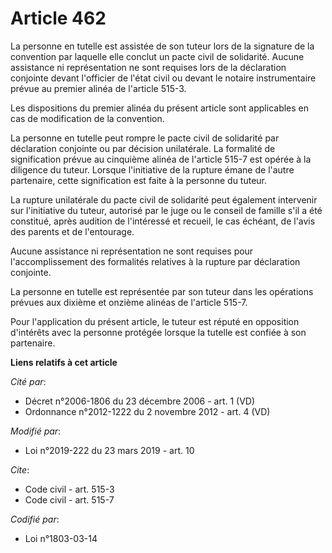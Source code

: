 # Article 462

La personne en tutelle est assistée de son tuteur lors de la signature de la convention par laquelle elle conclut un pacte
civil de solidarité. Aucune assistance ni représentation ne sont requises lors de la déclaration conjointe devant l'officier
de l'état civil ou devant le notaire instrumentaire prévue au premier alinéa de l'article 515-3.

Les dispositions du premier alinéa du présent article sont applicables en cas de modification de la convention.

La personne en tutelle peut rompre le pacte civil de solidarité par déclaration conjointe ou par décision unilatérale. La
formalité de signification prévue au cinquième alinéa de l'article 515-7 est opérée à la diligence du tuteur. Lorsque
l'initiative de la rupture émane de l'autre partenaire, cette signification est faite à la personne du tuteur.

La rupture unilatérale du pacte civil de solidarité peut également intervenir sur l'initiative du tuteur, autorisé par le
juge ou le conseil de famille s'il a été constitué, après audition de l'intéressé et recueil, le cas échéant, de l'avis des
parents et de l'entourage.

Aucune assistance ni représentation ne sont requises pour l'accomplissement des formalités relatives à la rupture par
déclaration conjointe.

La personne en tutelle est représentée par son tuteur dans les opérations prévues aux dixième et onzième alinéas de l'article
515-7.

Pour l'application du présent article, le tuteur est réputé en opposition d'intérêts avec la personne protégée lorsque la
tutelle est confiée à son partenaire.

**Liens relatifs à cet article**

_Cité par_:

  - Décret n°2006-1806 du 23 décembre 2006 - art. 1 (VD)
  - Ordonnance n°2012-1222 du 2 novembre 2012 - art. 4 (VD)

_Modifié par_:

  - Loi n°2019-222 du 23 mars 2019 - art. 10

_Cite_:

  - Code civil - art. 515-3
  - Code civil - art. 515-7

_Codifié par_:

  - Loi n°1803-03-14

